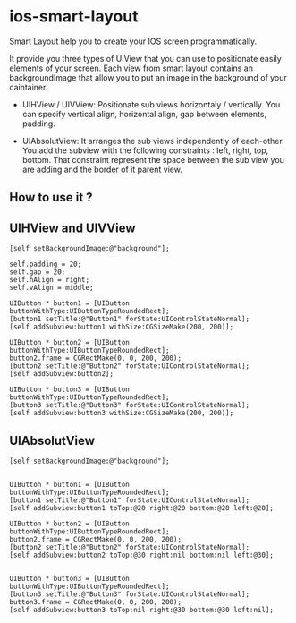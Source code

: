 ios-smart-layout
================

Smart Layout help you to create your IOS screen programmatically.

It provide you three types of UIView that you can use to positionate easily elements of your screen. Each view from smart layout contains an backgroundImage that allow you to put an image in the background of your caintainer.


  * UIHView / UIVView: Positionate sub views horizontaly / vertically. You can specify vertical align, horizontal align, gap between elements, padding.
  
  * UIAbsolutView: It arranges the sub views independently of each-other. You add the subview with the following constraints : left, right, top, bottom. That constraint represent the space between the sub view you are adding and the border of it parent view. 


How to use it ?
---------------

## UIHView and UIVView

    [self setBackgroundImage:@"background"];
        
    self.padding = 20;
    self.gap = 20;
    self.hAlign = right;
    self.vAlign = middle;
        
    UIButton * button1 = [UIButton buttonWithType:UIButtonTypeRoundedRect];
    [button1 setTitle:@"Button1" forState:UIControlStateNormal];
    [self addSubview:button1 withSize:CGSizeMake(200, 200)];
        
    UIButton * button2 = [UIButton buttonWithType:UIButtonTypeRoundedRect];
    button2.frame = CGRectMake(0, 0, 200, 200);
    [button2 setTitle:@"Button2" forState:UIControlStateNormal];
    [self addSubview:button2];
        
    UIButton * button3 = [UIButton buttonWithType:UIButtonTypeRoundedRect];
    [button3 setTitle:@"Button3" forState:UIControlStateNormal];
    [self addSubview:button3 withSize:CGSizeMake(200, 200)];

## UIAbsolutView

    [self setBackgroundImage:@"background"]; 
        

    UIButton * button1 = [UIButton buttonWithType:UIButtonTypeRoundedRect];
    [button1 setTitle:@"Button1" forState:UIControlStateNormal];        
    [self addSubview:button1 toTop:@20 right:@20 bottom:@20 left:@20];
        
    UIButton * button2 = [UIButton buttonWithType:UIButtonTypeRoundedRect];
    button2.frame = CGRectMake(0, 0, 200, 200);
    [button2 setTitle:@"Button2" forState:UIControlStateNormal];
    [self addSubview:button2 toTop:@30 right:nil bottom:nil left:@30];
        
        
    UIButton * button3 = [UIButton buttonWithType:UIButtonTypeRoundedRect];
    [button3 setTitle:@"Button3" forState:UIControlStateNormal];
    button3.frame = CGRectMake(0, 0, 200, 200);
    [self addSubview:button3 toTop:nil right:@30 bottom:@30 left:nil];
